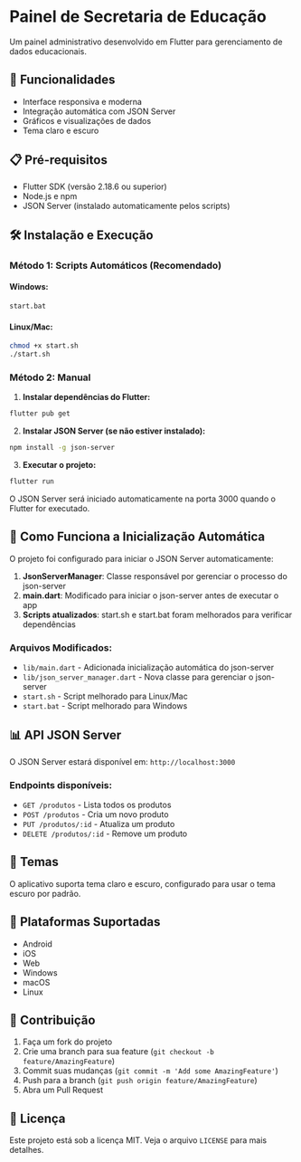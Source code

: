 # Painel de Secretaria de Educação

Um painel administrativo desenvolvido em Flutter para gerenciamento de dados educacionais.

## 🚀 Funcionalidades

- Interface responsiva e moderna
- Integração automática com JSON Server
- Gráficos e visualizações de dados
- Tema claro e escuro

## 📋 Pré-requisitos

- Flutter SDK (versão 2.18.6 ou superior)
- Node.js e npm
- JSON Server (instalado automaticamente pelos scripts)

## 🛠️ Instalação e Execução

### Método 1: Scripts Automáticos (Recomendado)

#### Windows:
```bash
start.bat
```

#### Linux/Mac:
```bash
chmod +x start.sh
./start.sh
```

### Método 2: Manual

1. **Instalar dependências do Flutter:**
```bash
flutter pub get
```

2. **Instalar JSON Server (se não estiver instalado):**
```bash
npm install -g json-server
```

3. **Executar o projeto:**
```bash
flutter run
```

O JSON Server será iniciado automaticamente na porta 3000 quando o Flutter for executado.

## 🔧 Como Funciona a Inicialização Automática

O projeto foi configurado para iniciar o JSON Server automaticamente:

1. **JsonServerManager**: Classe responsável por gerenciar o processo do json-server
2. **main.dart**: Modificado para iniciar o json-server antes de executar o app
3. **Scripts atualizados**: start.sh e start.bat foram melhorados para verificar dependências

### Arquivos Modificados:
- `lib/main.dart` - Adicionada inicialização automática do json-server
- `lib/json_server_manager.dart` - Nova classe para gerenciar o json-server
- `start.sh` - Script melhorado para Linux/Mac
- `start.bat` - Script melhorado para Windows

## 📊 API JSON Server

O JSON Server estará disponível em: `http://localhost:3000`

### Endpoints disponíveis:
- `GET /produtos` - Lista todos os produtos
- `POST /produtos` - Cria um novo produto
- `PUT /produtos/:id` - Atualiza um produto
- `DELETE /produtos/:id` - Remove um produto

## 🎨 Temas

O aplicativo suporta tema claro e escuro, configurado para usar o tema escuro por padrão.

## 📱 Plataformas Suportadas

- Android
- iOS
- Web
- Windows
- macOS
- Linux

## 🤝 Contribuição

1. Faça um fork do projeto
2. Crie uma branch para sua feature (`git checkout -b feature/AmazingFeature`)
3. Commit suas mudanças (`git commit -m 'Add some AmazingFeature'`)
4. Push para a branch (`git push origin feature/AmazingFeature`)
5. Abra um Pull Request

## 📄 Licença

Este projeto está sob a licença MIT. Veja o arquivo `LICENSE` para mais detalhes.

